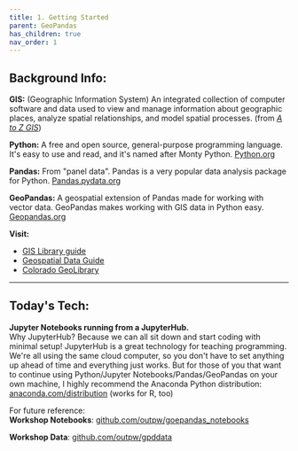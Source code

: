 ```yaml
---
title: 1. Getting Started
parent: GeoPandas
has_children: true
nav_order: 1
---
```


## Background Info:

__GIS:__ (Geographic Information System) An integrated collection of computer software and data used to view and manage information about geographic places, analyze spatial relationships, and model spatial processes. (from [*A to Z GIS*](http://libraries.colorado.edu/record=b4498015~S3))

__Python:__ A free and open source, general-purpose programming language. It's easy to use and read, and it's named after Monty Python. [Python.org](https://python.org)

__Pandas:__ From "panel data". Pandas is a very popular data analysis package for Python. [Pandas.pydata.org](https://pandas.pydata.org/)

__GeoPandas:__ A geospatial extension of Pandas made for working with vector data. GeoPandas makes working with GIS data in Python easy. [Geopandas.org](https://geopandas.org/)

__Visit:__
- [GIS Library guide](https://libguides.colorado.edu/gis)
- [Geospatial Data Guide](https://libguides.colorado.edu/geospatialdata)
- [Colorado GeoLibrary](https://geo.colorado.edu)

***

## Today's Tech:

__Jupyter Notebooks running from a JupyterHub.__  
Why JupyterHub? Because we can all sit down and start coding with minimal setup! JupyterHub is a great technology for teaching programming. We're all using the same cloud computer, so you don't have to set anything up ahead of time and everything just works. But for those of you that want to continue using Python/Jupyter Notebooks/Pandas/GeoPandas on your own machine, I highly recommend the Anaconda Python distribution: [anaconda.com/distribution](https://www.anaconda.com/distribution/) (works for R, too)

For future reference:  
__Workshop Notebooks__: [github.com/outpw/goepandas_notebooks](https://github.com/outpw/goepandas_notebooks)

__Workshop Data__: [github.com/outpw/gpddata](https://github.com/outpw/gpddata)


[Python]: img/PythonLogo.png
[Pandas]: img/Pandas_logo.png
